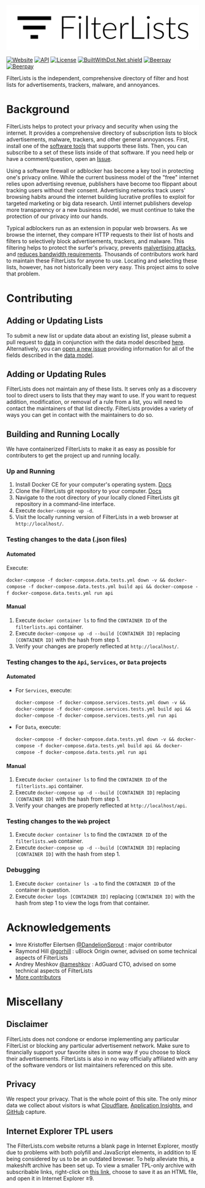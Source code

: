 ![FilterLists](https://github.com/collinbarrett/FilterLists/blob/master/imgs/logo_filterlists.png)

[![Website](https://img.shields.io/website-up-down-green-red/http/shields.io.svg)](https://filterlists.com/)
[![API](https://img.shields.io/website-up-down-green-red/http/shields.io.svg?label=API)](https://filterlists.com/api/v1/lists)
[![License](https://img.shields.io/badge/License-MIT-green.svg)](https://github.com/collinbarrett/FilterLists/blob/master/LICENSE)
[![BuiltWithDot.Net shield](https://builtwithdot.net/project/125/filterlists/badge)](https://builtwithdot.net/project/125/filterlists)
[![Beerpay](https://beerpay.io/collinbarrett/FilterLists/badge.svg?style=beer-square)](https://beerpay.io/collinbarrett/FilterLists)
[![Beerpay](https://beerpay.io/collinbarrett/FilterLists/make-wish.svg?style=flat-square)](https://beerpay.io/collinbarrett/FilterLists?focus=wish)

FilterLists is the independent, comprehensive directory of filter and host lists for advertisements, trackers, malware, and annoyances.

# Background

FilterLists helps to protect your privacy and security when using the internet. It provides a comprehensive directory of subscription lists to block advertisements, malware, trackers, and other general annoyances. First, install one of the [software tools](https://github.com/collinbarrett/FilterLists/blob/master/data/Software.json) that supports these lists. Then, you can subscribe to a set of these lists inside of that software. If you need help or have a comment/question, open an [Issue](https://github.com/collinbarrett/FilterLists/issues).

Using a software firewall or adblocker has become a key tool in protecting one's privacy online. While the current business model of the "free" internet relies upon advertising revenue, publishers have become too flippant about tracking users without their consent. Advertising networks track users' browsing habits around the internet building lucrative profiles to exploit for targeted marketing or big data research. Until internet publishers develop more transparency or a new business model, we must continue to take the protection of our privacy into our hands.

Typical adblockers run as an extension in popular web browsers. As we browse the internet, they compare HTTP requests to their list of hosts and filters to selectively block advertisements, trackers, and malware. This filtering helps to protect the surfer's privacy, prevents [malvertising attacks](http://www.wired.com/insights/2014/11/malvertising-is-cybercriminals-latest-sweet-spot/ "Why Malvertising Is Cybercriminals' Latest Sweet Spot - Wired"), and [reduces bandwidth requirements](http://venturebeat.com/2015/07/08/blocking-ads-can-cut-network-traffic-25-to-40-study-shows/ "Blocking Ads Can Cut Network Traffic 25% to 40%, Study Shows - VentureBeat"). Thousands of contributors work hard to maintain these FilterLists for anyone to use. Locating and selecting these lists, however, has not historically been very easy. This project aims to solve that problem.

# Contributing

## Adding or Updating Lists

To submit a new list or update data about an existing list, please submit a pull request to [data](https://github.com/collinbarrett/FilterLists/tree/master/data) in conjunction with the data model described [here](https://github.com/collinbarrett/FilterLists/wiki/Data-Model_sidebar). Alternatively, you can [open a new issue](https://github.com/collinbarrett/FilterLists/issues/new) providing information for all of the fields described in the [data model](https://github.com/collinbarrett/FilterLists/wiki/Data-Model_sidebar).

## Adding or Updating Rules

FilterLists does not maintain any of these lists. It serves only as a discovery tool to direct users to lists that they may want to use. If you want to request addition, modification, or removal of a rule from a list, you will need to contact the maintainers of that list directly. FilterLists provides a variety of ways you can get in contact with the maintainers to do so.

## Building and Running Locally

We have containerized FilterLists to make it as easy as possible for contributers to get the project up and running locally.

### Up and Running

1. Install Docker CE for your computer's operating system. [Docs](https://docs.docker.com/install/)
2. Clone the FilterLists git repository to your computer. [Docs](https://help.github.com/en/articles/cloning-a-repository)
3. Navigate to the root directory of your locally cloned FilterLists git repository in a command-line interface.
4. Execute `docker-compose up -d`.
5. Visit the locally running version of FilterLists in a web browser at `http://localhost/`.

### Testing changes to the data (.json files)

#### Automated

Execute:

`docker-compose -f docker-compose.data.tests.yml down -v && docker-compose -f docker-compose.data.tests.yml build api && docker-compose -f docker-compose.data.tests.yml run api`

#### Manual

1. Execute `docker container ls` to find the `CONTAINER ID` of the `filterlists.api` container.
2. Execute `docker-compose up -d --build [CONTAINER ID]` replacing `[CONTAINER ID]` with the hash from step 1.
3. Verify your changes are properly reflected at `http://localhost/`.

### Testing changes to the `Api`, `Services`, or `Data` projects

#### Automated

- For `Services`, execute:

  `docker-compose -f docker-compose.services.tests.yml down -v && docker-compose -f docker-compose.services.tests.yml build api && docker-compose -f docker-compose.services.tests.yml run api`
- For `Data`, execute:

  `docker-compose -f docker-compose.data.tests.yml down -v && docker-compose -f docker-compose.data.tests.yml build api && docker-compose -f docker-compose.data.tests.yml run api`

#### Manual

1. Execute `docker container ls` to find the `CONTAINER ID` of the `filterlists.api` container.
2. Execute `docker-compose up -d --build [CONTAINER ID]` replacing `[CONTAINER ID]` with the hash from step 1.
3. Verify your changes are properly reflected at `http://localhost/api`.

### Testing changes to the `Web` project

1. Execute `docker container ls` to find the `CONTAINER ID` of the `filterlists.web` container.
2. Execute `docker-compose up -d --build [CONTAINER ID]` replacing `[CONTAINER ID]` with the hash from step 1.

### Debugging

1. Execute `docker container ls -a` to find the `CONTAINER ID` of the container in question.
2. Execute `docker logs [CONTAINER ID]` replacing `[CONTAINER ID]` with the hash from step 1 to view the logs from that container.

# Acknowledgements

  - Imre Kristoffer Eilertsen [@DandelionSprout](https://github.com/DandelionSprout) : major contributor
  - Raymond Hill [@gorhill](https://github.com/gorhill) : uBlock Origin owner, advised on some technical aspects of FilterLists
  - Andrey Meshkov [@ameshkov](https://github.com/ameshkov) : AdGuard CTO, advised on some technical aspects of FilterLists
  - [More contributors](https://github.com/collinbarrett/FilterLists/graphs/contributors)

# Miscellany

## Disclaimer

FilterLists does not condone or endorse implementing any particular FilterList or blocking any particular advertisement network. Make sure to financially support your favorite sites in some way if you choose to block their advertisements. FilterLists is also in no way officially affiliated with any of the software vendors or list maintainers referenced on this site.

## Privacy

We respect your privacy. That is the whole point of this site. The only minor data we collect about visitors is what [Cloudflare](https://www.cloudflare.com/analytics/), [Application Insights](https://docs.microsoft.com/en-us/azure/application-insights/app-insights-data-retention-privacy), and [GitHub](https://help.github.com/articles/github-privacy-statement/) capture.

## Internet Explorer TPL users

The FilterLists.com website returns a blank page in Internet Explorer, mostly due to problems with both polyfill and JavaScript elements, in addition to IE being considered by us to be an outdated browser. To help alleviate this, a makeshift archive has been set up. To view a smaller TPL-only archive with subscribable links, right-click on [this link](https://raw.githubusercontent.com/collinbarrett/FilterLists/master/data/TPLSubscriptionAssistant.html), choose to save it as an HTML file, and open it in Internet Explorer ≥9.
